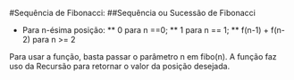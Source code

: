 #Sequência de Fibonacci:
##Sequência ou Sucessão de Fibonacci
* Para n-ésima posição:
    ** 0 para n ==0;
    ** 1 para n == 1;
    ** f(n-1) + f(n-2) para n >= 2

Para usar a função, basta passar o parâmetro n em fibo(n).
A função faz uso da Recursão para retornar o valor da posição desejada.
